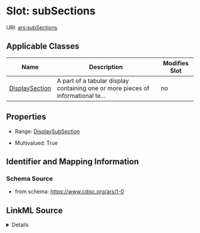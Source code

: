 # Slot: subSections

URI: [ars:subSections](https://www.cdisc.org/ars/1-0/subSections)



<!-- no inheritance hierarchy -->




## Applicable Classes

| Name | Description | Modifies Slot |
| --- | --- | --- |
[DisplaySection](DisplaySection.md) | A part of a tabular display containing one or more pieces of informational te... |  no  |







## Properties

* Range: [DisplaySubSection](DisplaySubSection.md)

* Multivalued: True





## Identifier and Mapping Information







### Schema Source


* from schema: https://www.cdisc.org/ars/1-0




## LinkML Source

<details>
```yaml
name: subSections
from_schema: https://www.cdisc.org/ars/1-0
rank: 1000
multivalued: true
list_elements_ordered: true
alias: subSections
domain_of:
- DisplaySection
range: DisplaySubSection
inlined: true
inlined_as_list: true

```
</details>